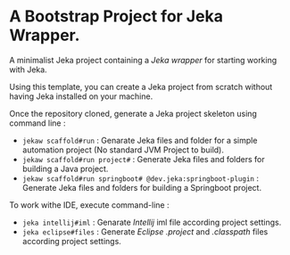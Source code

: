 # A Bootstrap Project for Jeka Wrapper.

A minimalist Jeka project containing a _Jeka wrapper_ for starting working with Jeka.

Using this template, you can create a Jeka project from scratch without having Jeka installed on your machine.

Once the repository cloned, generate a Jeka project skeleton using command line :
* `jekaw scaffold#run` : Genarate Jeka files and folder for a simple automation project (No standard JVM Project to build).
* `jekaw scaffold#run project#` : Generate Jeka files and folders for building a Java project.
* `jekaw scaffold#run springboot# @dev.jeka:springboot-plugin` : Generate Jeka files and folders for building a Springboot project.

To work withe IDE, execute command-line :
* `jeka intellij#iml` : Genarate _Intellij_ iml file according project settings.
* `jeka eclipse#files` : Generate _Eclipse .project_ and _.classpath_ files according project settings.

